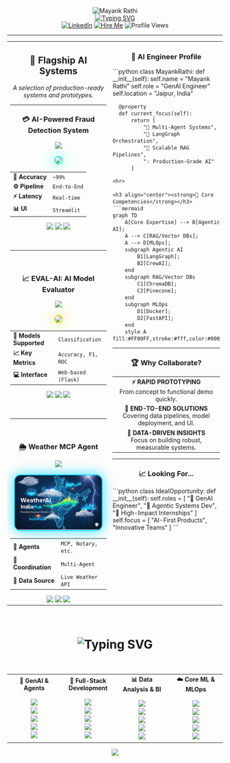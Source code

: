 <!-- 
CORRECTED AND POLISHED README FOR MAYANK RATHI (v4)
This version features a new header, an expanded and restructured technology stack, 
and fixes all previous rendering issues.
-->

<!-- =================================================================================================================== -->
<!-- == HEADER & INTRODUCTION ========================================================================================== -->
<!-- =================================================================================================================== -->

<div align="center">
  <img src="https://capsule-render.vercel.app/api?type=techno&color=gradient&customColorList=2,6,10,12,24&height=250&section=header&text=MAYANK%20RATHI&fontSize=70&fontColor=FFFFFF&animation=fadeIn&fontAlignY=40" alt="Mayank Rathi"/>
</div>

<div align="center">
  <a href="https://git.io/typing-svg">
    <img src="https://readme-typing-svg.demolab.com?font=Fira+Code&weight=600&size=24&duration=2500&pause=500&color=FF00FF&background=FFFFFF00&center=true&vCenter=true&width=1000&lines=Building+State-of-the-Art+Multi-Agent+Systems;Specializing+in+LangGraph+and+CrewAI+Orchestration;Architecting+Scalable+RAG+Pipelines+with+Vector+DBs;Transforming+Ideas+into+Production-Grade+AI+Solutions" alt="Typing SVG">
  </a>
</div>

<div align="center">
  <a href="https://www.linkedin.com/in/mayank-rathi-549b19223/" target="_blank"><img src="https://custom-icon-badges.demolab.com/badge/LINKEDIN-Connect-0077B5?style=flat-square&labelColor=0D1117&logo=linkedin&logoColor=0077B5" alt="LinkedIn"></a>
  <a href="mailto:rathimayank.2005@gmail.com"><img src="https://custom-icon-badges.demolab.com/badge/HIRE_ME-Available-00FF00?style=flat-square&labelColor=0D1117&logo=rocket&logoColor=00FF00" alt="Hire Me"></a>
  <img src="https://komarev.com/ghpvc/?username=rmayank-24&label=PROFILE+VIEWS&color=FF00FF&style=flat-square&labelColor=0D1117" alt="Profile Views">
</div>

---

<!-- =================================================================================================================== -->
<!-- == MAIN TWO-COLUMN LAYOUT (CONTENT & SIDEBAR) ===================================================================== -->
<!-- =================================================================================================================== -->

<table>
<tr>
<td width="65%" valign="top">

  <!-- ================================================================================================================= -->
  <!-- == LEFT COLUMN (MAIN CONTENT) =================================================================================== -->
  <!-- ================================================================================================================= -->

  <h2 align="center">🚀 Flagship AI Systems</h2>
  <p align="center"><i>A selection of production-ready systems and prototypes.</i></p>

  <hr>

  <h3 align="center">💳 AI-Powered Fraud Detection System</h3>
  <div align="center">
    <a href="https://github.com/rmayank-24/AI-POWERED-FRAUD-DETECTION-SYSTEM"><img src="https://img.shields.io/badge/STATUS-PRODUCTION_READY-00FF00?style=flat&labelColor=0D1117"></a>
  </div>
  <p align="center">
    <a href="https://github.com/rmayank-24/AI-POWERED-FRAUD-DETECTION-SYSTEM">
      <img src="https://github.com/user-attachments/assets/222e4765-ca0a-4986-8e56-4b70c2f3a13d" width="90%" style="border-radius: 15px; border: 2px solid #00FFE5; box-shadow: 0 0 30px rgba(0,255,229,0.8);">
    </a>
  </p>
  <table>
    <tr><td><strong>🎯 Accuracy</strong></td><td><code>~99%</code></td></tr>
    <tr><td><strong>⚙️ Pipeline</strong></td><td><code>End-to-End</code></td></tr>
    <tr><td><strong>⚡ Latency</strong></td><td><code>Real-time</code></td></tr>
    <tr><td><strong>📊 UI</strong></td><td><code>Streamlit</code></td></tr>
  </table>
  <div align="center">
    <img src="https://img.shields.io/badge/Python-3776AB?style=flat-square&logo=python&logoColor=white">
    <img src="https://img.shields.io/badge/Scikit--learn-F7931E?style=flat-square&logo=scikit-learn&logoColor=white">
    <img src="https://img.shields.io/badge/Streamlit-FF4B4B?style=flat-square&logo=streamlit&logoColor=white">
  </div>
  
  <br><hr><br>

  <h3 align="center">📈 EVAL-AI: AI Model Evaluator</h3>
  <div align="center">
    <a href="https://github.com/rmayank-24/EVAL-AI"><img src="https://img.shields.io/badge/STATUS-LIVE_DEMO-FFD700?style=flat&labelColor=0D1117"></a>
  </div>
  <p align="center">
    <a href="https://github.com/rmayank-24/EVAL-AI">
      <img src="https://github.com/user-attachments/assets/e9d11d3e-0cbb-42d6-9e9a-52142a797b7b" width="90%" style="border-radius: 15px; border: 2px solid #FFD700; box-shadow: 0 0 30px rgba(255,215,0,0.8);">
    </a>
  </p>
  <table>
    <tr><td><strong>🤖 Models Supported</strong></td><td><code>Classification</code></td></tr>
    <tr><td><strong>📈 Key Metrics</strong></td><td><code>Accuracy, F1, ROC</code></td></tr>
    <tr><td><strong>💻 Interface</strong></td><td><code>Web-based (Flask)</code></td></tr>
  </table>
  <div align="center">
    <img src="https://img.shields.io/badge/TensorFlow-FF6F00?style=flat-square&logo=tensorflow&logoColor=white">
    <img src="https://img.shields.io/badge/Flask-000000?style=flat-square&logo=flask&logoColor=white">
    <img src="https://img.shields.io/badge/Python-3776AB?style=flat-square&logo=python&logoColor=white">
  </div>

  <br><hr><br>

  <h3 align="center">🌦️ Weather MCP Agent</h3>
  <div align="center">
    <a href="https://github.com/rmayank-24/Weather_MCP_Agent"><img src="https://img.shields.io/badge/STATUS-PROTOTYPE-00D9FF?style=flat&labelColor=0D1117"></a>
  </div>
  <p align="center">
    <a href="https://github.com/rmayank-24/Weather_MCP_Agent">
      <img src="https://raw.githubusercontent.com/rmayank-24/Weather_MCP_Agent/main/images/banner.png" width="90%" style="border-radius: 15px; border: 2px solid #00D9FF; box-shadow: 0 0 30px rgba(0,217,255,0.8);">
    </a>
  </p>
  <table>
    <tr><td><strong>🧠 Agents</strong></td><td><code>MCP, Notary, etc.</code></td></tr>
    <tr><td><strong>🤝 Coordination</strong></td><td><code>Multi-Agent</code></td></tr>
    <tr><td><strong>📡 Data Source</strong></td><td><code>Live Weather API</code></td></tr>
  </table>
  <div align="center">
    <img src="https://img.shields.io/badge/Agentic_AI-FF00FF?style=flat-square&logo=probot&logoColor=white">
    <img src="https://img.shields.io/badge/Python-3776AB?style=flat-square&logo=python&logoColor=white">
    <img src="https://img.shields.io/badge/API-2F855A?style=flat-square">
  </div>
  
</td>
<td width="35%" valign="top">

  <!-- ================================================================================================================= -->
  <!-- == RIGHT COLUMN (SIDEBAR) ======================================================================================= -->
  <!-- ================================================================================================================= -->

  <h3 align="center"><strong>🤖 AI Engineer Profile</strong></h3>
  ```python
  class MayankRathi:
      def __init__(self):
          self.name = "Mayank Rathi"
          self.role = "GenAI Engineer"
          self.location = "Jaipur, India"
      
      @property
      def current_focus(self):
          return [
              "🤖 Multi-Agent Systems",
              "🔗 LangGraph Orchestration",
              "🚀 Scalable RAG Pipelines",
              "💡 Production-Grade AI"
          ]
  ```
  <hr>

  <h3 align="center"><strong>🎯 Core Competencies</strong></h3>
  ```mermaid
  graph TD
      A[Core Expertise] --> B[Agentic AI];
      A --> C[RAG/Vector DBs];
      A --> D[MLOps];
      subgraph Agentic AI
          B1[LangGraph];
          B2[CrewAI];
      end
      subgraph RAG/Vector DBs
          C1[ChromaDB];
          C2[Pinecone];
      end
      subgraph MLOps
          D1[Docker];
          D2[FastAPI];
      end
      style A fill:#FF00FF,stroke:#fff,color:#000
  ```
  <hr>

  <h3 align="center"><strong>🏆 Why Collaborate?</strong></h3>
  <div align="center">
  <table>
    <tr><td align="center"><strong>⚡ RAPID PROTOTYPING</strong><br>From concept to functional demo quickly.</td></tr>
    <tr><td align="center"><strong>🎯 END-TO-END SOLUTIONS</strong><br>Covering data pipelines, model deployment, and UI.</td></tr>
    <tr><td align="center"><strong>🧠 DATA-DRIVEN INSIGHTS</strong><br>Focus on building robust, measurable systems.</td></tr>
  </table>
  </div>

  <hr>

  <h3 align="center"><strong>📈 Looking For...</strong></h3>
  ```python
  class IdealOpportunity:
    def __init__(self):
        self.roles = [
            "🚀 GenAI Engineer",
            "🤖 Agentic Systems Dev",
            "💎 High-Impact Internships"
        ]
        self.focus = [
            "AI-First Products",
            "Innovative Teams"
        ]
  ```
</td>
</tr>
</table>

<!-- =================================================================================================================== -->
<!-- == TECHNOLOGY ARSENAL (FULL WIDTH) ================================================================================ -->
<!-- =================================================================================================================== -->

<h1 align="center">
  <img src="https://user-images.githubusercontent.com/74038190/213910845-af37a709-8995-40d6-be59-724526e3c3d7.gif" width="1000" height="3">
  <br>
  <img src="https://readme-typing-svg.demolab.com?font=Orbitron&weight=900&size=40&duration=1000&pause=1000&color=FF00FF&center=true&vCenter=true&width=1000&lines=TECHNOLOGY+ARSENAL" alt="Typing SVG">
  <br>
  <img src="https://user-images.githubusercontent.com/74038190/213910845-af37a709-8995-40d6-be59-724526e3c3d7.gif" width="1000" height="3">
</h1>

<div align="center">
<table>
<tr>
<td align="center" width="25%">
  <strong>🤖 GenAI & Agents</strong><br><br>
  <img src="https://img.shields.io/badge/LangGraph-Advanced-FF00FF?style=flat-square&logo=graphql&logoColor=white&labelColor=0D1117"><br>
  <img src="https://img.shields.io/badge/LangChain-Expert-1C1E26?style=flat-square&logo=langchain&logoColor=white&labelColor=0D1117"><br>
  <img src="https://img.shields.io/badge/CrewAI-Proficient-FFD700?style=flat-square&logo=probot&logoColor=white&labelColor=0D1117"><br>
  <img src="https://img.shields.io/badge/OpenAI-Advanced-412991?style=flat-square&logo=openai&logoColor=white&labelColor=0D1117"><br>
  <img src="https://img.shields.io/badge/Hugging_Face-Expert-FFD700?style=flat-square&logo=huggingface&logoColor=white&labelColor=0D1117">
</td>
<td align="center" width="25%">
  <strong>💾 Full-Stack Development</strong><br><br>
  <img src="https://img.shields.io/badge/React-Advanced-61DAFB?style=flat-square&logo=react&logoColor=black&labelColor=0D1117"><br>
  <img src="https://img.shields.io/badge/TypeScript-Advanced-3178C6?style=flat-square&logo=typescript&logoColor=white&labelColor=0D1117"><br>
  <img src="https://img.shields.io/badge/Node.js-Proficient-339933?style=flat-square&logo=nodedotjs&logoColor=white&labelColor=0D1117"><br>
  <img src="https://img.shields.io/badge/Firebase-Advanced-FFCA28?style=flat-square&logo=firebase&logoColor=black&labelColor=0D1117"><br>
  <img src="https://img.shields.io/badge/PostgreSQL-Advanced-4169E1?style=flat-square&logo=postgresql&logoColor=white&labelColor=0D1117">
</td>
<td align="center" width="25%">
  <strong>📊 Data Analysis & BI</strong><br><br>
  <img src="https://img.shields.io/badge/SQL-Expert-4479A1?style=flat-square&logo=mysql&logoColor=white&labelColor=0D1117"><br>
  <img src="https://img.shields.io/badge/Tableau-Proficient-E97627?style=flat-square&logo=tableau&logoColor=white&labelColor=0D1117"><br>
  <img src="https://img.shields.io/badge/Power_BI-Proficient-F2C811?style=flat-square&logo=powerbi&logoColor=black&labelColor=0D1117"><br>
  <img src="https://img.shields.io/badge/Excel-Expert-217346?style=flat-square&logo=microsoftexcel&logoColor=white&labelColor=0D1117"><br>
  <img src="https://img.shields.io/badge/Seaborn-Advanced-88d4df?style=flat-square&logo=seaborn&logoColor=white&labelColor=0D1117">
</td>
<td align="center" width="25%">
  <strong>☁️ Core ML & MLOps</strong><br><br>
  <img src="https://img.shields.io/badge/Python-Expert-3776AB?style=flat-square&logo=python&logoColor=white&labelColor=0D1117"><br>
  <img src="https://img.shields.io/badge/PyTorch-Advanced-EE4C2C?style=flat-square&logo=pytorch&logoColor=white&labelColor=0D1117"><br>
  <img src="https://img.shields.io/badge/TensorFlow-Expert-FF6F00?style=flat-square&logo=tensorflow&logoColor=white&labelColor=0D1117"><br>
  <img src="https://img.shields.io/badge/Docker-Advanced-2496ED?style=flat-square&logo=docker&logoColor=white&labelColor=0D1117"><br>
  <img src="https://img.shields.io/badge/AWS-Proficient-FF9900?style=flat-square&logo=amazonaws&logoColor=white&labelColor=0D1117">
</td>
</tr>
</table>
</div>

<!-- =================================================================================================================== -->
<!-- == FOOTER ========================================================================================================= -->
<!-- =================================================================================================================== -->

<div align="center">
  <img src="https://capsule-render.vercel.app/api?type=waving&color=gradient&customColorList=2,6,12,20,30&height=150&section=footer&animation=twinkling&fontColor=00FFE5&fontSize=20&fontAlignY=80&desc=©%202025%20Mayank%20Rathi%20|%20Architecting%20the%20Age%20of%20Autonomous%20Intelligence&descAlign=50&descSize=18" />
</div>
